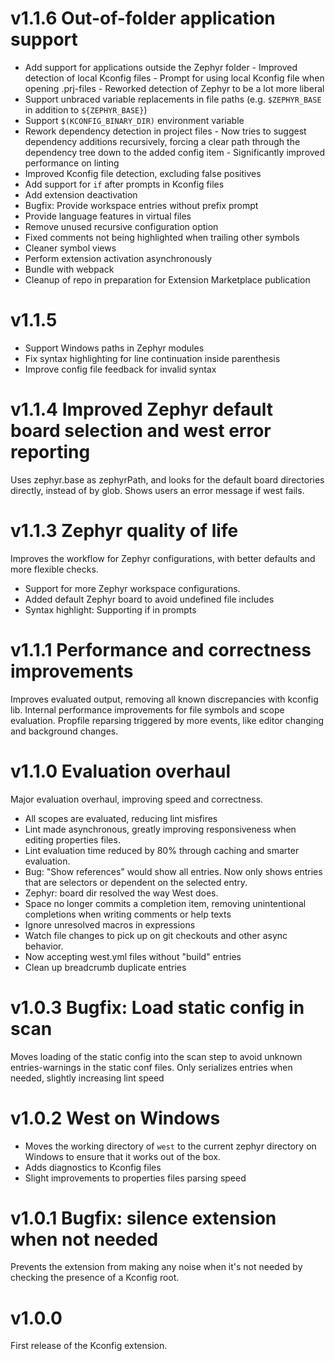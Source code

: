 # v1.1.6 Out-of-folder application support

- Add support for applications outside the Zephyr folder
       - Improved detection of local Kconfig files
       - Prompt for using local Kconfig file when opening .prj-files
       - Reworked detection of Zephyr to be a lot more liberal
- Support unbraced variable replacements in file paths (e.g. `$ZEPHYR_BASE` in addition to `${ZEPHYR_BASE}`)
- Support `$(KCONFIG_BINARY_DIR)` environment variable
- Rework dependency detection in project files
       - Now tries to suggest dependency additions recursively, forcing a clear path through the dependency tree down to the added config item
       - Significantly improved performance on linting
- Improved Kconfig file detection, excluding false positives
- Add support for `if` after prompts in Kconfig files
- Add extension deactivation
- Bugfix: Provide workspace entries without prefix prompt
- Provide language features in virtual files
- Remove unused recursive configuration option
- Fixed comments not being highlighted when trailing other symbols
- Cleaner symbol views
- Perform extension activation asynchronously
- Bundle with webpack
- Cleanup of repo in preparation for Extension Marketplace publication

# v1.1.5

- Support Windows paths in Zephyr modules
- Fix syntax highlighting for line continuation inside parenthesis
- Improve config file feedback for invalid syntax

# v1.1.4 Improved Zephyr default board selection and west error reporting

Uses zephyr.base as zephyrPath, and looks for the default board directories directly, instead of by glob. Shows users an error message if west fails.

# v1.1.3 Zephyr quality of life

Improves the workflow for Zephyr configurations, with better defaults and more flexible checks.
- Support for more Zephyr workspace configurations.
- Added default Zephyr board to avoid undefined file includes
- Syntax highlight: Supporting if in prompts

# v1.1.1 Performance and correctness improvements

Improves evaluated output, removing all known discrepancies with kconfig lib.
Internal performance improvements for file symbols and scope evaluation.
Propfile reparsing triggered by more events, like editor changing and background changes.

# v1.1.0 Evaluation overhaul

Major evaluation overhaul, improving speed and correctness.
- All scopes are evaluated, reducing lint misfires
- Lint made asynchronous, greatly improving responsiveness when editing properties files.
- Lint evaluation time reduced by 80% through caching and smarter evaluation.
- Bug: "Show references" would show all entries. Now only shows entries that are selectors or dependent on the selected entry.
- Zephyr: board dir resolved the way West does.
- Space no longer commits a completion item, removing unintentional completions when writing comments or help texts
- Ignore unresolved macros in expressions
- Watch file changes to pick up on git checkouts and other async behavior.
- Now accepting west.yml files without "build" entries
- Clean up breadcrumb duplicate entries

# v1.0.3 Bugfix: Load static config in scan

Moves loading of the static config into the scan step to avoid unknown entries-warnings in the static conf files.
Only serializes entries when needed, slightly increasing lint speed

# v1.0.2 West on Windows

- Moves the working directory of `west` to the current zephyr directory on Windows to ensure that it works out of the box.
- Adds diagnostics to Kconfig files
- Slight improvements to properties files parsing speed

# v1.0.1 Bugfix: silence extension when not needed

Prevents the extension from making any noise when it's not needed by checking the presence of a Kconfig root.

# v1.0.0

First release of the Kconfig extension.